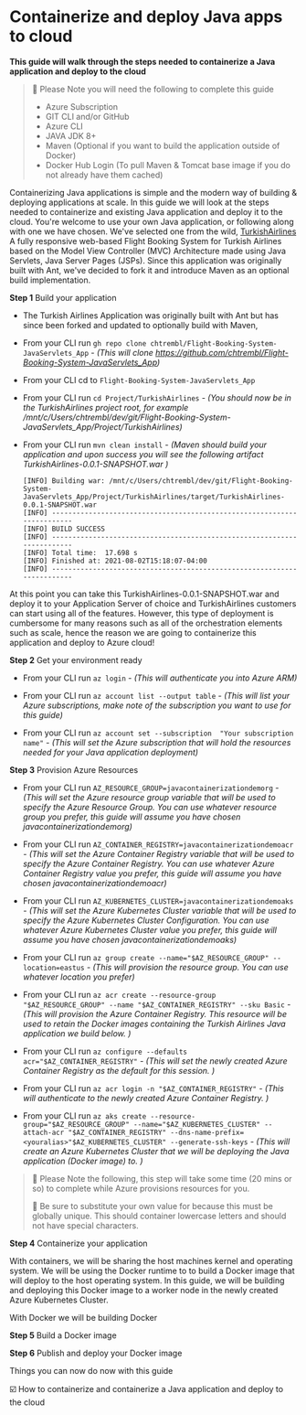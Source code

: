 # Containerize and deploy Java apps to cloud

**This guide will walk through the steps needed to containerize a Java application and deploy to the cloud**

> 📝 Please Note you will need the following to complete this guide
> - Azure Subscription
> - GIT CLI and/or GitHub
> - Azure CLI
> - JAVA JDK 8+ 
> - Maven (Optional if you want to build the application outside of Docker)
> - Docker Hub Login (To pull Maven & Tomcat base image if you do not already have them cached)

Containerizing Java applications is simple and the modern way of building & deploying applications at scale. In this guide we will look at the steps needed to containerize and existing Java application and deploy it to the cloud. You're welcome to use your own Java application, or following along with one we have chosen. We've selected one from the wild, [TurkishAirlines](https://github.com/harismuneer/Flight-Booking-System-JavaServlets_App) A fully responsive web-based Flight Booking System for Turkish Airlines based on the Model View Controller (MVC) Architecture made using Java Servlets, Java Server Pages (JSPs). Since this application was originally built with Ant, we've decided to fork it and introduce Maven as an optional build implementation.

**Step 1**
Build your application

 - The Turkish Airlines Application was originally built with Ant but has since been forked and updated to optionally build with Maven, 

 - From your CLI run `gh repo clone chtrembl/Flight-Booking-System-JavaServlets_App`
	 *- (This will clone https://github.com/chtrembl/Flight-Booking-System-JavaServlets_App)*
 
 - From your CLI cd to `Flight-Booking-System-JavaServlets_App`
 
 - From your CLI run `cd Project/TurkishAirlines`
*- (You should now be in the TurkishAirlines project root, for example /mnt/c/Users/chtrembl/dev/git/Flight-Booking-System-JavaServlets_App/Project/TurkishAirlines)*

 - From your CLI run `mvn clean install`
*- (Maven should build your application and upon success you will see the following artifact TurkishAirlines-0.0.1-SNAPSHOT.war )*

	```cli
	[INFO] Building war: /mnt/c/Users/chtrembl/dev/git/Flight-Booking-System-JavaServlets_App/Project/TurkishAirlines/target/TurkishAirlines-0.0.1-SNAPSHOT.war
	[INFO] ------------------------------------------------------------------------
	[INFO] BUILD SUCCESS
	[INFO] ------------------------------------------------------------------------
	[INFO] Total time:  17.698 s
	[INFO] Finished at: 2021-08-02T15:18:07-04:00
	[INFO] ------------------------------------------------------------------------
	```
At this point you can take this TurkishAirlines-0.0.1-SNAPSHOT.war and deploy it to your Application Server of choice and TurkishAirlines customers can start using all of the features. However, this type of deployment is cumbersome for many reasons such as all of the orchestration elements such as scale, hence the reason we are going to containerize this application and deploy to Azure cloud!

**Step 2**
Get your environment ready

 - From your CLI run `az login`
	 *- (This will authenticate you into Azure ARM)*
	 
 - From your CLI run `az account list --output table`
	 *- (This will list your Azure subscriptions, make note of the subscription you want to use for this guide)*
	 
 - From your CLI run `az account set --subscription  "Your subscription name"`
	 *- (This will set the Azure subscription that will hold the resources needed for your Java application deployment)*

**Step 3**
Provision Azure Resources

 - From your CLI run `AZ_RESOURCE_GROUP=javacontainerizationdemorg`
	 *- (This will set the Azure resource group variable that will be used to specify the Azure Resource Group. You can use whatever resource group you prefer, this guide will assume you have chosen javacontainerizationdemorg)*

 - From your CLI run `AZ_CONTAINER_REGISTRY=javacontainerizationdemoacr`
	 *- (This will set the Azure Container Registry variable that will be used to specify the Azure Container Registry. You can use whatever Azure Container Registry value you prefer, this guide will assume you have chosen javacontainerizationdemoacr)*

 - From your CLI run `AZ_KUBERNETES_CLUSTER=javacontainerizationdemoaks`
	 *- (This will set the Azure Kubernetes Cluster variable that will be used to specify the Azure Kubernetes Cluster Configuration. You can use whatever Azure Kubernetes Cluster value you prefer, this guide will assume you have chosen javacontainerizationdemoaks)*

 - From your CLI run `az group create --name="$AZ_RESOURCE_GROUP" --location=eastus`
	 *- (This will provision the resource group. You can use whatever location you prefer)*
	 
 - From your CLI run `az acr create --resource-group "$AZ_RESOURCE_GROUP" --name "$AZ_CONTAINER_REGISTRY" --sku Basic`
	 *- (This will provision the Azure Container Registry. This resource will be used to retain the Docker images containing the Turkish Airlines Java application we build below. )*

 - From your CLI run `az configure --defaults acr="$AZ_CONTAINER_REGISTRY"`
	 *- (This will set the newly created Azure Container Registry as the default for this session. )*
	 
 - From your CLI run `az acr login -n "$AZ_CONTAINER_REGISTRY"`
	 *- (This will authenticate to the newly created Azure Container Registry. )*
	 
 - From your CLI run `az aks create --resource-group="$AZ_RESOURCE_GROUP" --name="$AZ_KUBERNETES_CLUSTER" --attach-acr "$AZ_CONTAINER_REGISTRY" --dns-name-prefix=<youralias>"$AZ_KUBERNETES_CLUSTER" --generate-ssh-keys`
   *- (This will create an Azure Kubernetes Cluster that we will be deploying the Java application (Docker image) to. )*

> 📝 Please Note the following, this step will take some time (20 mins or so) to complete while Azure provisions resources for you.
> 
 >🛑 Be sure to substitute your own value for <youralias> because this must be globally unique. This should container lowercase letters and should not have special characters.
	 
**Step 4**
Containerize your application

With containers, we will be sharing the host machines kernel and operating system. We will be using the Docker runtime to to build a Docker image that will deploy to the host operating system. In this guide, we will be building and deploying this Docker image to a worker node in the newly created Azure Kubernetes Cluster.

With Docker we will be building Docker

**Step 5**
Build a Docker image

**Step 6**
Publish and deploy your Docker image

Things you can now do now with this guide

☑️ How to containerize and containerize a Java application and deploy to the cloud

